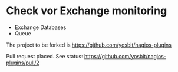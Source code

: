 # Check vor Exchange monitoring

- Exchange Databases
- Queue

The project to be forked is 
https://github.com/yosbit/nagios-plugins

Pull request placed. See status:
https://github.com/yosbit/nagios-plugins/pull/2
